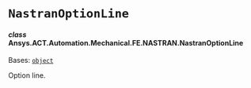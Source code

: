 # `NastranOptionLine`

<a id="ansys.mechanical.stubs.v241.Ansys.ACT.Automation.Mechanical.FE.NASTRAN.NastranOptionLine"></a>

#### *class* Ansys.ACT.Automation.Mechanical.FE.NASTRAN.NastranOptionLine

Bases: [`object`](https://docs.python.org/3/library/functions.html#object)

Option line.

<!-- !! processed by numpydoc !! -->

